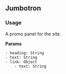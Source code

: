## Jumbotron

### Usage

A promo panel for the site.

__Params__

	- heading: String
	- text: String
	- link: Object
		- text: String
